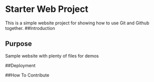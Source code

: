 # Starter Web Project

This is a simple website project for showing how to use Git and Github together.
##Introduction

## Purpose

Sample website with plenty of files for demos

##Deployment

##How To Contribute

